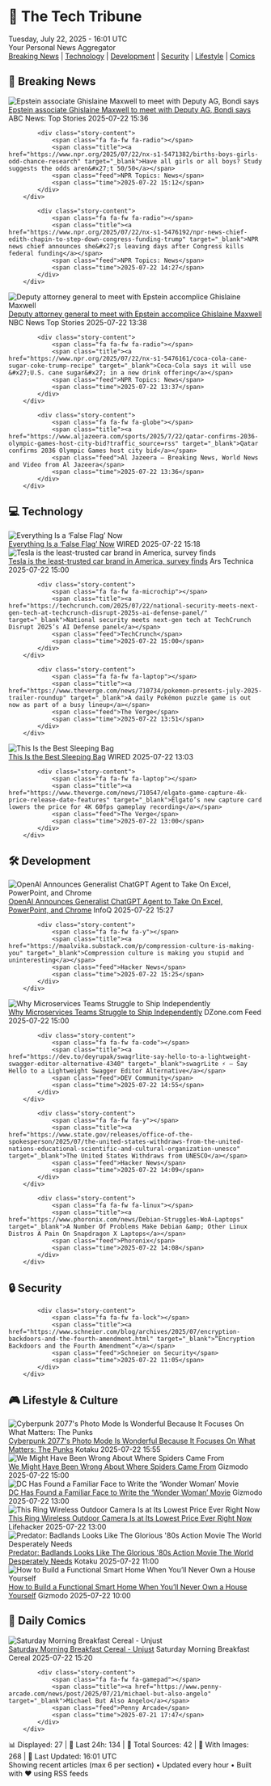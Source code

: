 <!-- Processing 54 RSS feeds at 2025-07-22 16:01:43 UTC -->
<!-- Processing: XKCD -->
<!-- Processing: Saturday Morning Breakfast Cereal -->
<!-- Processing: Penny Arcade -->
<!-- Processing: Garfield -->
<!-- Processing: Dinosaur Comics -->
<!-- Processing: CNN Top Stories -->
<!-- Processing: BBC World News -->
<!-- Processing: BBC Breaking News -->
<!-- Processing: NPR News -->
<!-- Processing: CBC News -->
<!-- Error processing https://rss.cbc.ca/lineup/topstories.xml: The read operation timed out -->
<!-- Processing: Reuters Top News -->
<!-- Processing: Reuters World News -->
<!-- Processing: Associated Press Breaking -->
<!-- Processing: ABC News Breaking -->
<!-- Processing: NBC News Breaking -->
<!-- Processing: Guardian World News -->
<!-- Processing: WIRED -->
<!-- Processing: Hacker News -->
<!-- Processing: Phoronix Linux News -->
<!-- Processing: DistroWatch -->
<!-- Processing: Linux.com -->
<!-- Processing: InfoQ -->
<!-- Processing: DZone -->
<!-- Processing: Martin Fowler -->
<!-- Processing: Kotaku -->
<!-- Processing: Krebs on Security -->
<!-- Generated 9 new posts out of 26 feeds processed -->
<div class="newspaper-header">
    <h1 class="newspaper-title">📰 The Tech Tribune</h1>
    <div class="newspaper-date">Tuesday, July 22, 2025 - 16:01 UTC</div>
    <div class="newspaper-subtitle">Your Personal News Aggregator</div>
</div>

<div class="newspaper-nav">
    <a href="#breaking">Breaking News</a> |
    <a href="#tech">Technology</a> |
    <a href="#dev">Development</a> |
    <a href="#security">Security</a> |
    <a href="#lifestyle">Lifestyle</a> |
    <a href="#webcomics">Comics</a>
</div>

<div class="news-section breaking-news" id="breaking">
<h2 class="section-header">🚨 Breaking News</h2>
<div class="stories-container">
<div class="story">
            <img src="https://s.abcnews.com/images/US/maxwell-mo_1753188891044_hpMain_4x3t_384.jpg" alt="Epstein associate Ghislaine Maxwell to meet with Deputy AG, Bondi says" class="story-image" loading="lazy" onerror="this.style.display='none'">
            <div class="story-content">
                <span class="fa fa-fw fa-tv"></span>
                <span class="title"><a href="https://abcnews.go.com/Politics/deputy-attorney-general-todd-blanche-meet-ghislaine-maxwell/story?id=123954983" target="_blank">Epstein associate Ghislaine Maxwell to meet with Deputy AG, Bondi says</a></span>
                <span class="feed">ABC News: Top Stories</span>
                <span class="time">2025-07-22 15:36</span>
            </div>
        </div>
<div class="story">
            
            <div class="story-content">
                <span class="fa fa-fw fa-radio"></span>
                <span class="title"><a href="https://www.npr.org/2025/07/22/nx-s1-5471382/births-boys-girls-odd-chance-research" target="_blank">Have all girls or all boys? Study suggests the odds aren&#x27;t 50/50</a></span>
                <span class="feed">NPR Topics: News</span>
                <span class="time">2025-07-22 15:12</span>
            </div>
        </div>
<div class="story">
            
            <div class="story-content">
                <span class="fa fa-fw fa-radio"></span>
                <span class="title"><a href="https://www.npr.org/2025/07/22/nx-s1-5476192/npr-news-chief-edith-chapin-to-step-down-congress-funding-trump" target="_blank">NPR news chief announces she&#x27;s leaving days after Congress kills federal funding</a></span>
                <span class="feed">NPR Topics: News</span>
                <span class="time">2025-07-22 14:27</span>
            </div>
        </div>
<div class="story">
            <img src="https://media-cldnry.s-nbcnews.com/image/upload/t_fit_1500w/rockcms/2024-09/240918-jeffrey-epstein-ghislaine-maxwell-al-0922-6672c4.jpg" alt="Deputy attorney general to meet with Epstein accomplice Ghislaine Maxwell" class="story-image" loading="lazy" onerror="this.style.display='none'">
            <div class="story-content">
                <span class="fa fa-fw fa-broadcast-tower"></span>
                <span class="title"><a href="https://www.nbcnews.com/politics/justice-department/deputy-attorney-general-meet-epstein-accomplice-ghislaine-maxwell-rcna219652" target="_blank">Deputy attorney general to meet with Epstein accomplice Ghislaine Maxwell</a></span>
                <span class="feed">NBC News Top Stories</span>
                <span class="time">2025-07-22 13:38</span>
            </div>
        </div>
<div class="story">
            
            <div class="story-content">
                <span class="fa fa-fw fa-radio"></span>
                <span class="title"><a href="https://www.npr.org/2025/07/22/nx-s1-5476161/coca-cola-cane-sugar-coke-trump-recipe" target="_blank">Coca-Cola says it will use &#x27;U.S. cane sugar&#x27; in a new drink offering</a></span>
                <span class="feed">NPR Topics: News</span>
                <span class="time">2025-07-22 13:37</span>
            </div>
        </div>
<div class="story">
            
            <div class="story-content">
                <span class="fa fa-fw fa-globe"></span>
                <span class="title"><a href="https://www.aljazeera.com/sports/2025/7/22/qatar-confirms-2036-olympic-games-host-city-bid?traffic_source=rss" target="_blank">Qatar confirms 2036 Olympic Games host city bid</a></span>
                <span class="feed">Al Jazeera – Breaking News, World News and Video from Al Jazeera</span>
                <span class="time">2025-07-22 13:36</span>
            </div>
        </div>
</div>
</div>
<div class="news-section tech-news" id="tech">
<h2 class="section-header">💻 Technology</h2>
<div class="stories-container">
<div class="story">
            <img src="https://media.wired.com/photos/687e9e09661156a6d8685af8/master/pass/Fake-news-false-flag-pol-200331518-001.jpg" alt="Everything Is a ‘False Flag’ Now" class="story-image" loading="lazy" onerror="this.style.display='none'">
            <div class="story-content">
                <span class="fa fa-fw fa-bolt"></span>
                <span class="title"><a href="https://www.wired.com/story/false-flag-conspiracy-theory-trump/" target="_blank">Everything Is a ‘False Flag’ Now</a></span>
                <span class="feed">WIRED</span>
                <span class="time">2025-07-22 15:18</span>
            </div>
        </div>
<div class="story">
            <img src="https://cdn.arstechnica.net/wp-content/uploads/2025/07/GettyImages-2220743976-500x500.jpg" alt="Tesla is the least-trusted car brand in America, survey finds" class="story-image" loading="lazy" onerror="this.style.display='none'">
            <div class="story-content">
                <span class="fa fa-fw fa-cog"></span>
                <span class="title"><a href="https://arstechnica.com/cars/2025/07/tesla-is-the-least-trusted-car-brand-in-america-survey-finds/" target="_blank">Tesla is the least-trusted car brand in America, survey finds</a></span>
                <span class="feed">Ars Technica</span>
                <span class="time">2025-07-22 15:00</span>
            </div>
        </div>
<div class="story">
            
            <div class="story-content">
                <span class="fa fa-fw fa-microchip"></span>
                <span class="title"><a href="https://techcrunch.com/2025/07/22/national-security-meets-next-gen-tech-at-techcrunch-disrupt-2025s-ai-defense-panel/" target="_blank">National security meets next-gen tech at TechCrunch Disrupt 2025’s AI Defense panel</a></span>
                <span class="feed">TechCrunch</span>
                <span class="time">2025-07-22 15:00</span>
            </div>
        </div>
<div class="story">
            
            <div class="story-content">
                <span class="fa fa-fw fa-laptop"></span>
                <span class="title"><a href="https://www.theverge.com/news/710734/pokemon-presents-july-2025-trailer-roundup" target="_blank">A daily Pokémon puzzle game is out now as part of a busy lineup</a></span>
                <span class="feed">The Verge</span>
                <span class="time">2025-07-22 13:51</span>
            </div>
        </div>
<div class="story">
            <img src="https://media.wired.com/photos/687f174978b365533f75d1f0/master/pass/I%20Found%20the%20Perfect%20Sleeping%20Bag.png" alt="This Is the Best Sleeping Bag" class="story-image" loading="lazy" onerror="this.style.display='none'">
            <div class="story-content">
                <span class="fa fa-fw fa-bolt"></span>
                <span class="title"><a href="https://www.wired.com/story/rumpl-wrap-sack-perfect-sleeping-bag/" target="_blank">This Is the Best Sleeping Bag</a></span>
                <span class="feed">WIRED</span>
                <span class="time">2025-07-22 13:03</span>
            </div>
        </div>
<div class="story">
            
            <div class="story-content">
                <span class="fa fa-fw fa-laptop"></span>
                <span class="title"><a href="https://www.theverge.com/news/710547/elgato-game-capture-4k-price-release-date-features" target="_blank">Elgato’s new capture card lowers the price for 4K 60fps gameplay recording</a></span>
                <span class="feed">The Verge</span>
                <span class="time">2025-07-22 13:00</span>
            </div>
        </div>
</div>
</div>
<div class="news-section dev-news" id="dev">
<h2 class="section-header">🛠️ Development</h2>
<div class="stories-container">
<div class="story">
            <img src="https://www.infoq.com/styles/static/images/logo/logo_bigger.jpg" alt="OpenAI Announces Generalist ChatGPT Agent to Take On Excel, PowerPoint, and Chrome" class="story-image" loading="lazy" onerror="this.style.display='none'">
            <div class="story-content">
                <span class="fa fa-fw fa-info-circle"></span>
                <span class="title"><a href="https://www.infoq.com/news/2025/07/openai-chatgpt-agents/?utm_campaign=infoq_content&utm_source=infoq&utm_medium=feed&utm_term=global" target="_blank">OpenAI Announces Generalist ChatGPT Agent to Take On Excel, PowerPoint, and Chrome</a></span>
                <span class="feed">InfoQ</span>
                <span class="time">2025-07-22 15:27</span>
            </div>
        </div>
<div class="story">
            
            <div class="story-content">
                <span class="fa fa-fw fa-y"></span>
                <span class="title"><a href="https://maalvika.substack.com/p/compression-culture-is-making-you" target="_blank">Compression culture is making you stupid and uninteresting</a></span>
                <span class="feed">Hacker News</span>
                <span class="time">2025-07-22 15:25</span>
            </div>
        </div>
<div class="story">
            <img src="https://dz2cdn1.dzone.com/thumbnail?fid=18521072&w=600" alt="Why Microservices Teams Struggle to Ship Independently" class="story-image" loading="lazy" onerror="this.style.display='none'">
            <div class="story-content">
                <span class="fa fa-fw fa-newspaper"></span>
                <span class="title"><a href="https://dzone.com/articles/microservices-teams-shipping-challenges" target="_blank">Why Microservices Teams Struggle to Ship Independently</a></span>
                <span class="feed">DZone.com Feed</span>
                <span class="time">2025-07-22 15:00</span>
            </div>
        </div>
<div class="story">
            
            <div class="story-content">
                <span class="fa fa-fw fa-code"></span>
                <span class="title"><a href="https://dev.to/deyrupak/swagrlite-say-hello-to-a-lightweight-swagger-editor-alternative-4340" target="_blank">swagrLite ⚡️ – Say Hello to a Lightweight Swagger Editor Alternative</a></span>
                <span class="feed">DEV Community</span>
                <span class="time">2025-07-22 14:55</span>
            </div>
        </div>
<div class="story">
            
            <div class="story-content">
                <span class="fa fa-fw fa-y"></span>
                <span class="title"><a href="https://www.state.gov/releases/office-of-the-spokesperson/2025/07/the-united-states-withdraws-from-the-united-nations-educational-scientific-and-cultural-organization-unesco" target="_blank">The United States Withdraws from UNESCO</a></span>
                <span class="feed">Hacker News</span>
                <span class="time">2025-07-22 14:09</span>
            </div>
        </div>
<div class="story">
            
            <div class="story-content">
                <span class="fa fa-fw fa-linux"></span>
                <span class="title"><a href="https://www.phoronix.com/news/Debian-Struggles-WoA-Laptops" target="_blank">A Number Of Problems Make Debian &amp; Other Linux Distros A Pain On Snapdragon X Laptops</a></span>
                <span class="feed">Phoronix</span>
                <span class="time">2025-07-22 14:08</span>
            </div>
        </div>
</div>
</div>
<div class="news-section security-news" id="security">
<h2 class="section-header">🔒 Security</h2>
<div class="stories-container">
<div class="story">
            
            <div class="story-content">
                <span class="fa fa-fw fa-lock"></span>
                <span class="title"><a href="https://www.schneier.com/blog/archives/2025/07/encryption-backdoors-and-the-fourth-amendment.html" target="_blank">“Encryption Backdoors and the Fourth Amendment”</a></span>
                <span class="feed">Schneier on Security</span>
                <span class="time">2025-07-22 11:05</span>
            </div>
        </div>
</div>
</div>
<div class="news-section lifestyle-news" id="lifestyle">
<h2 class="section-header">🎮 Lifestyle & Culture</h2>
<div class="stories-container">
<div class="story">
            <img src="https://i.kinja-img.com/image/upload/c_fit,q_80,w_636/c0744472230c3f8153d1714be2bb90c9.jpg" alt="Cyberpunk 2077&#x27;s Photo Mode Is Wonderful Because It Focuses On What Matters: The Punks" class="story-image" loading="lazy" onerror="this.style.display='none'">
            <div class="story-content">
                <span class="fa fa-fw fa-gamepad"></span>
                <span class="title"><a href="https://kotaku.com/cyberpunk-2077-photo-mode-update-v-judy-johnny-1851786699" target="_blank">Cyberpunk 2077&#x27;s Photo Mode Is Wonderful Because It Focuses On What Matters: The Punks</a></span>
                <span class="feed">Kotaku</span>
                <span class="time">2025-07-22 15:55</span>
            </div>
        </div>
<div class="story">
            <img src="https://gizmodo.com/app/uploads/2025/07/spider-origins-main-image.jpg" alt="We Might Have Been Wrong About Where Spiders Came From" class="story-image" loading="lazy" onerror="this.style.display='none'">
            <div class="story-content">
                <span class="fa fa-fw fa-computer"></span>
                <span class="title"><a href="https://gizmodo.com/we-might-have-been-wrong-about-where-spiders-came-from-2000632561" target="_blank">We Might Have Been Wrong About Where Spiders Came From</a></span>
                <span class="feed">Gizmodo</span>
                <span class="time">2025-07-22 15:00</span>
            </div>
        </div>
<div class="story">
            <img src="https://gizmodo.com/app/uploads/2025/07/MS-0722-wonder-woman.jpg" alt="DC Has Found a Familiar Face to Write the ‘Wonder Woman’ Movie" class="story-image" loading="lazy" onerror="this.style.display='none'">
            <div class="story-content">
                <span class="fa fa-fw fa-computer"></span>
                <span class="title"><a href="https://gizmodo.com/dc-studios-wonder-woman-movie-writer-confirmed-2000632486" target="_blank">DC Has Found a Familiar Face to Write the ‘Wonder Woman’ Movie</a></span>
                <span class="feed">Gizmodo</span>
                <span class="time">2025-07-22 13:00</span>
            </div>
        </div>
<div class="story">
            <img src="https://lifehacker.com/imagery/articles/01K0RN1HET5NMDM8BQ5R4H8315/hero-image.png" alt="This Ring Wireless Outdoor Camera Is at Its Lowest Price Ever Right Now" class="story-image" loading="lazy" onerror="this.style.display='none'">
            <div class="story-content">
                <span class="fa fa-fw fa-life-ring"></span>
                <span class="title"><a href="https://lifehacker.com/tech/ring-spotlight-cam-pro-sale?utm_medium=RSS" target="_blank">This Ring Wireless Outdoor Camera Is at Its Lowest Price Ever Right Now</a></span>
                <span class="feed">Lifehacker</span>
                <span class="time">2025-07-22 13:00</span>
            </div>
        </div>
<div class="story">
            <img src="https://i.kinja-img.com/image/upload/c_fit,q_80,w_636/693e8e1e45370e19e5096ef90b3e9b82.jpg" alt="Predator: Badlands Looks Like The Glorious &#x27;80s Action Movie The World Desperately Needs" class="story-image" loading="lazy" onerror="this.style.display='none'">
            <div class="story-content">
                <span class="fa fa-fw fa-gamepad"></span>
                <span class="title"><a href="https://kotaku.com/predator-badlands-trailer-dan-trachtenberg-prey-aliens-1851786667" target="_blank">Predator: Badlands Looks Like The Glorious &#x27;80s Action Movie The World Desperately Needs</a></span>
                <span class="feed">Kotaku</span>
                <span class="time">2025-07-22 11:00</span>
            </div>
        </div>
<div class="story">
            <img src="https://gizmodo.com/app/uploads/2025/07/smarhome.jpg" alt="How to Build a Functional Smart Home When You’ll Never Own a House Yourself" class="story-image" loading="lazy" onerror="this.style.display='none'">
            <div class="story-content">
                <span class="fa fa-fw fa-computer"></span>
                <span class="title"><a href="https://gizmodo.com/how-to-build-a-functional-smart-home-when-youll-never-own-a-house-yourself-2000610722" target="_blank">How to Build a Functional Smart Home When You’ll Never Own a House Yourself</a></span>
                <span class="feed">Gizmodo</span>
                <span class="time">2025-07-22 10:00</span>
            </div>
        </div>
</div>
</div>
<div class="news-section webcomics-section" id="webcomics">
<h2 class="section-header">🎨 Daily Comics</h2>
<div class="stories-container">
<div class="story">
            <img src="https://www.smbc-comics.com/comics/1753143656-20250723.png" alt="Saturday Morning Breakfast Cereal - Unjust" class="story-image" loading="lazy" onerror="this.style.display='none'">
            <div class="story-content">
                <span class="fa fa-fw fa-smile"></span>
                <span class="title"><a href="https://www.smbc-comics.com/comic/unjust" target="_blank">Saturday Morning Breakfast Cereal - Unjust</a></span>
                <span class="feed">Saturday Morning Breakfast Cereal</span>
                <span class="time">2025-07-22 15:20</span>
            </div>
        </div>
<div class="story">
            
            <div class="story-content">
                <span class="fa fa-fw fa-gamepad"></span>
                <span class="title"><a href="https://www.penny-arcade.com/news/post/2025/07/21/michael-but-also-angelo" target="_blank">Michael But Also Angelo</a></span>
                <span class="feed">Penny Arcade</span>
                <span class="time">2025-07-21 17:47</span>
            </div>
        </div>
</div>
</div>

<div class="newspaper-footer">
    <div class="stats">
        📊 Displayed: 27 | 📅 Last 24h: 134 | 📡 Total Sources: 42 | 📸 With Images: 268 |
        🔄 Last Updated: 16:01 UTC
    </div>
    <div class="footer-note">
        Showing recent articles (max 6 per section) • Updated every hour • Built with ❤️ using RSS feeds
    </div>
</div>
